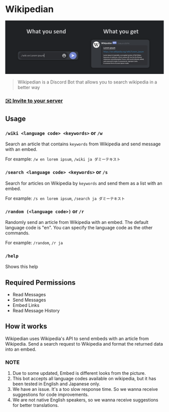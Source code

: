 # Wikipedian

![eyecatch](./images/usage.png)

> Wikipedian is a Discord Bot that allows you to search wikipedia in a better way

### **[✉️ Invite to your server](https://discord.com/api/oauth2/authorize?client_id=751430120962785360&permissions=84992&scope=bot)**

## Usage

### `/wiki <language code> <keywords>` or `/w`

Search an article that contains `keywords` from Wikipedia and send message with an embed.

For example: `/w en lorem ipsum`, `/wiki ja ダミーテキスト`

### `/search <language code> <keywords>` or `/s`

Search for articles on Wikipedia by `keywords` and send them as a list with an embed.

For example: `/s en lorem ipsum`, `/search ja ダミーテキスト`

### `/random (<language code>)` or `/r`

Randomly send an article from Wikipedia with an embed. The default language code is "en". You can specify the language code as the other commands.

For example: `/random`, `/r ja`

### `/help`

Shows this help

## Required Permissions

- Read Messages
- Send Messages
- Embed Links
- Read Message History

## How it works

Wikipedian uses Wikipedia's API to send embeds with an article from Wikipedia. Send a search request to Wikipedia and format the returned data into an embed.

### NOTE

1. Due to some updated, Embed is different looks from the picture.
2. This bot accepts all language codes available on wikipedia, but it has been tested in English and Japanese only.
3. We have an issue. It's a too slow response time. So we wanna receive suggestions for code improvements.
4. We are not native English speakers, so we wanna receive suggestions for better translations.

